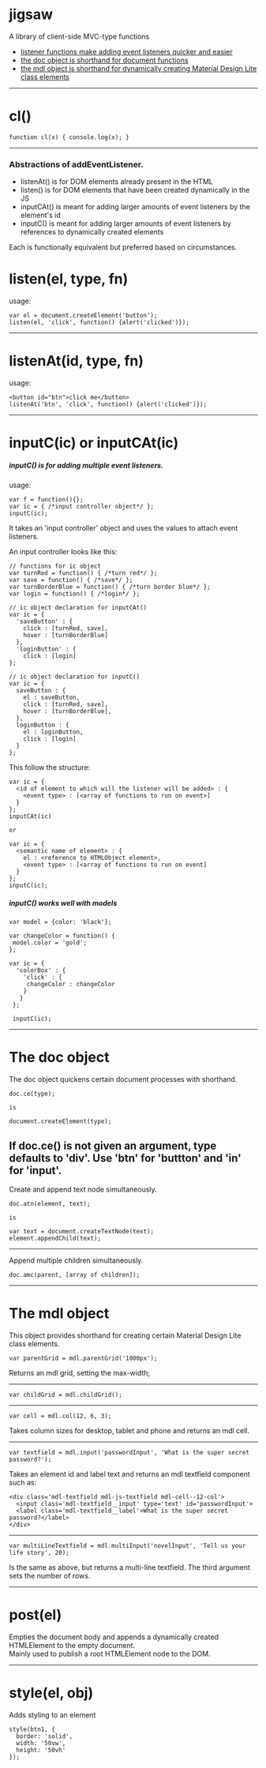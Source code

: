 # jigsaw
A library of client-side MVC-type functions
<ul>
 <li><a href="#listen-listenat-and-inputc">listener functions make adding event listeners quicker and easier</a></li>
 <li><a href="#the-doc-object">the doc object is shorthand for document functions</a></li>
 <li><a href="#the-mdl-object">the mdl object is shorthand for dynamically creating Material Design Lite class elements</a></li>
</ul>

----
# cl()


```function cl(x) { console.log(x); }```

----

<h3>Abstractions of addEventListener.</h3>

 - listenAt() is for DOM elements already present in the HTML
 - listen() is for DOM elements that have been created dynamically in the JS
 - inputCAt() is meant for adding larger amounts of event listeners by the element's id
 - inputC() is meant for adding larger amounts of event listeners by references to dynamically created elements

Each is functionally equivalent but preferred based on circumstances.

# listen(el, type, fn)

usage:

```
var el = document.createElement('button');
listen(el, 'click', function() {alert('clicked')});
```
----
# listenAt(id, type, fn) 

usage:
```
<button id="btn">click me</button>
listenAt('btn', 'click', function() {alert('clicked')});
```
----

# inputC(ic) or inputCAt(ic)

<h5>inputC() is for adding multiple event listeners.</h5>

usage:
```
var f = function(){};
var ic = { /*input controller object*/ };
inputC(ic);
```

It takes an 'input controller' object and uses the values to attach event listeners.

An input controller looks like this:

```
// functions for ic object
var turnRed = function() { /*turn red*/ };
var save = function() { /*save*/ };
var turnBorderBlue = function() { /*turn border blue*/ };
var login = function() { /*login*/ };

// ic object declaration for inputCAt()
var ic = {
  'saveButton' : {
    click : [turnRed, save],
    hover : [turnBorderBlue]
  },
  'loginButton' : {
    click : [login]
};

// ic object declaration for inputC()
var ic = {
  saveButton : {
    el : saveButton,
    click : [turnRed, save],
    hover : [turnBorderBlue],
  },
  loginButton : {
    el : loginButton,
    click : [login]
  }
};

```

This follow the structure:
```
var ic = {
  <id of element to which will the listener will be added> : {
    <event type> : [<array of functions to run on event>]
  }
};
inputCAt(ic)

or

var ic = {
  <semantic name of element> : {
    el : <reference to HTMLObject element>,
    <event type> : [<array of functions to run on event]
  }
};
inputC(ic);
```
<h5>inputC() works well with models</h5>

```
var model = {color: 'black'};

var changeColor = function() {
 model.color = 'gold';
};

var ic = {
  'colorBox' : {
    'click' : {
     changeColor : changeColor
    }
   } 
 };
 
 inputC(ic);
```

----

# The doc object

The doc object quickens certain document processes with shorthand.

```
doc.ce(type);

is

document.createElement(type);
```
If doc.ce() is not given an argument, type defaults to 'div'.
Use 'btn' for 'buttton' and 'in' for 'input'.
----
Create and append text node simultaneously.
```
doc.atn(element, text);

is

var text = document.createTextNode(text);
element.appendChild(text);
```
----
Append multiple children simultaneously.
```
doc.amc(parent, [array of children]);
```
----

# The mdl object

This object provides shorthand for creating certain Material Design Lite class elements.

```
var parentGrid = mdl.parentGrid('1000px');
```
Returns an mdl grid, setting the max-width;

----
```
var childGrid = mdl.childGrid();
```

----
```
var cell = mdl.col(12, 6, 3);
```
Takes column sizes for desktop, tablet and phone and returns an mdl cell.

----
```
var textfield = mdl.input('passwordInput', 'What is the super secret password?');
```
Takes an element id and label text and returns an mdl textfield component such as:
```
<div class='mdl-textfield mdl-js-textfield mdl-cell--12-col'>
  <input class='mdl-textfield__input' type='text' id='passwordInput'>
  <label class='mdl-textfield__label'>What is the super secret password?</label>
</div>
```

----
```
var multiLineTextfield = mdl.multiInput('novelInput', 'Tell us your life story', 20);
```
Is the same as above, but returns a multi-line textfield. The third argument sets the number of rows.

----
# post(el)

Empties the document body and appends a dynamically created HTMLElement to the empty document.<br>
Mainly used to publish a root HTMLElement node to the DOM.

----
# style(el, obj)

Adds styling to an element

```
style(btn1, {
  border: 'solid',
  width: '50vw',
  height: '50vh'
});
